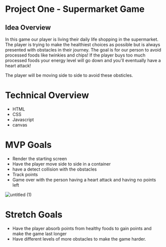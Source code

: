 # Project One - Supermarket Game

## Idea Overview

In this game our player is living their daily life shopping in the supermarket. The player is trying to make the healthiest choices as possible but is always presented with obstacles in their journey. The goal is for our person to avoid processed foods like twinkies and chips! If the player buys too much processed foods your energy level will go down and you'll eventually have a heart attack! 

The player will be moving side to side to avoid these obsticles. 



# Technical Overview

* HTML
* CSS
* Javascript
* canvas

# MVP Goals

* Render the starting screen
* Have the player move side to side in a container
* have a detect collision with the obstacles
* Track points
* Game over with the person having a heart attack and having no points left

![untitled (1)](https://user-images.githubusercontent.com/34468962/138512816-45076993-d0b5-45fb-b4b7-e06da73bb060.png)
# Stretch Goals

* Have the player absorb points from healthy foods to gain points and make the game last longer
* Have different levels of more obstacles to make the game harder. 

